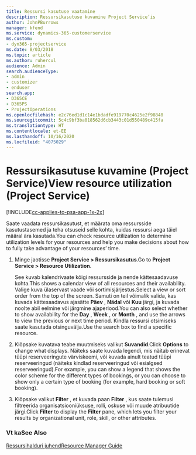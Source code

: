```yaml
---
title: Ressursi kasutuse vaatamine
description: Ressursikasutuse kuvamine Project Service’is
author: JohnPBurrows
manager: kfend
ms.service: dynamics-365-customerservice
ms.custom:
- dyn365-projectservice
ms.date: 8/03/2018
ms.topic: article
ms.author: ruhercul
audience: Admin
search.audienceType:
- admin
- customizer
- enduser
search.app:
- D365CE
- D365PS
- ProjectOperations
ms.openlocfilehash: e2c76ed1d1c14e1bdadfe919770c4625e2f98840
ms.sourcegitcommit: 5c4c9bf3ba018562d6cb3443c01d550489c415fa
ms.translationtype: HT
ms.contentlocale: et-EE
ms.lasthandoff: 10/16/2020
ms.locfileid: "4075029"
---
```

# <a name="view-resource-utilization-project-service"></a><span data-ttu-id="697cb-103">Ressursikasutuse kuvamine (Project Service)</span><span class="sxs-lookup"><span data-stu-id="697cb-103">View resource utilization (Project Service)</span></span>

[!INCLUDE[cc-applies-to-psa-app-1x-2x](../includes/cc-applies-to-psa-app-1x-2x.md)]

<span data-ttu-id="697cb-104">Saate vaadata ressursikasutust, et määrata oma ressursside kasutustasemed ja teha otsuseid selle kohta, kuidas ressursi aega täiel määral ära kasutada.</span><span class="sxs-lookup"><span data-stu-id="697cb-104">You can check resource utilization to determine utilization levels for your resources and help you make decisions about how to fully take advantage of your resources’ time.</span></span>  
  
1. <span data-ttu-id="697cb-105">Minge jaotisse **Project Service > Ressursikasutus**.</span><span class="sxs-lookup"><span data-stu-id="697cb-105">Go to **Project Service > Resource Utilization**.</span></span> 

     <span data-ttu-id="697cb-106">See kuvab kalendrivaate kõigi ressursside ja nende kättesaadavuse kohta.</span><span class="sxs-lookup"><span data-stu-id="697cb-106">This shows a calendar view of all resources and their availability.</span></span> <span data-ttu-id="697cb-107">Valige kuva ülaservast vaade või sortimisjärjestus.</span><span class="sxs-lookup"><span data-stu-id="697cb-107">Select a view or sort order from the top of the screen.</span></span> <span data-ttu-id="697cb-108">Samuti on teil võimalik valida, kas kuvada kättesaadavus ajasätte **Päev** , **Nädal** või **Kuu** järgi, ja kuvada noolte abil eelmine või järgmine ajaperiood.</span><span class="sxs-lookup"><span data-stu-id="697cb-108">You can also select whether to show availability for the **Day** , **Week** , or **Month** , and use the arrows to view the previous or next time period.</span></span> <span data-ttu-id="697cb-109">Kindla ressursi otsimiseks saate kasutada otsinguvälja.</span><span class="sxs-lookup"><span data-stu-id="697cb-109">Use the search box to find a specific resource.</span></span>      
  
2. <span data-ttu-id="697cb-110">Klõpsake kuvatava teabe muutmiseks valikut **Suvandid**.</span><span class="sxs-lookup"><span data-stu-id="697cb-110">Click **Options** to change what displays.</span></span> <span data-ttu-id="697cb-111">Näiteks saate kuvada legendi, mis näitab erinevat tüüpi reserveeringute värviskeemi, või kuvada ainult teatud tüüpi reserveeringud (näiteks kindlad reserveeringud või esialgsed reserveeringud).</span><span class="sxs-lookup"><span data-stu-id="697cb-111">For example, you can show a legend that shows the color scheme for the different types of bookings, or you can choose to show only a certain type of booking (for example, hard booking or soft booking).</span></span>  

3. <span data-ttu-id="697cb-112">Klõpsake valikut **Filter** , et kuvada paan **Filter** , kus saate tulemusi filtreerida organisatsiooniüksuse, rolli, oskuse või muude atribuutide järgi.</span><span class="sxs-lookup"><span data-stu-id="697cb-112">Click **Filter** to display the **Filter** pane, which lets you filter your results by organizational unit, role, skill, or other attributes.</span></span>  
  
### <a name="see-also"></a><span data-ttu-id="697cb-113">Vt ka</span><span class="sxs-lookup"><span data-stu-id="697cb-113">See Also</span></span>  
 [<span data-ttu-id="697cb-114">Ressursihalduri juhend</span><span class="sxs-lookup"><span data-stu-id="697cb-114">Resource Manager Guide</span></span>](../psa/resource-manager-guide.md)
